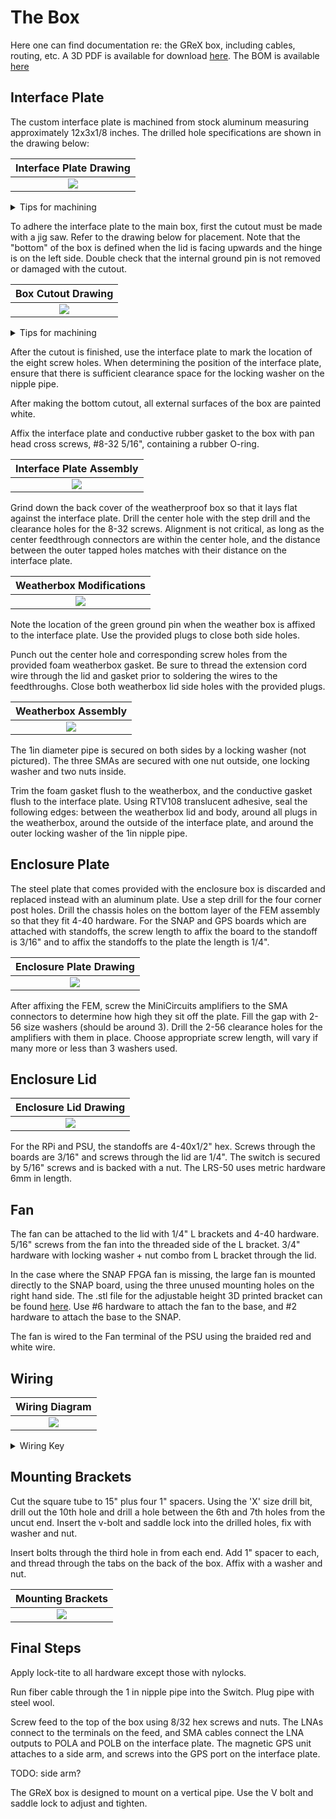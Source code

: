 # The Box

Here one can find documentation re: the GReX box, including cables, 
routing, etc. A 3D PDF is available for download [here](/../assets/THE_BOX_2023Nov27.pdf).
The BOM is available [here](/../assets/GREX_Enclosure_BOM_Nov_27_2023.xlsx)

## Interface Plate

The custom interface plate is machined from stock aluminum
measuring approximately 12x3x1/8 inches. The drilled hole specifications are shown in the drawing below:

|        Interface Plate Drawing        |
|:-------------------------------------:|
| ![](/../assets/End_Plate_Drawing.jpg) |

<details>
<summary>Tips for machining</summary>
The drilled holes are measured such that the stock size does not 
need to be precise. This plate will later be used to mark the corresponding 
holes on the main box, so the outer eight holes could be measured from 
all four sides. We assume the long edges arrive machined parallel. Note that the 
eight tapped holes around the perimeter of the 
piece should first be drilled with a #29 bit. After aligning
the plate and marking the bottom of the box, the holes are re-drilled
using the specified #18 bit.

</details>

To adhere the interface plate to the main box, first the
cutout must be made with a jig saw. Refer to the drawing below
for placement. Note that the "bottom" of the box is defined when 
the lid is facing upwards and the hinge is on the left side. 
Double check that the internal ground pin is not removed or damaged with the cutout.

|        Box Cutout Drawing         |
|:---------------------------------:|
 | ![](/../assets/Bottom_cutout.jpg) |

<details>
<summary>Tips for machining</summary>
After marking the box according to the above drawing, we marked four points: one
inside each corner of the cutout, offset 3/8" from the edge. We drilled 3/4" holes
at each point, which served as entry points for the jigsaw blade (20 TPI, no 
oscillation). File generously to remove sharp edges.
</details>

After the cutout is finished, use the interface plate to mark
the location of the eight screw holes. When determining the position
of the interface plate, ensure that there is sufficient clearance space
for the locking washer on the nipple pipe.

After making the bottom cutout, all external surfaces of the box are painted white.

Affix the interface plate and conductive rubber gasket to the box with pan head cross
screws, #8-32 5/16", containing a rubber O-ring.

|        Interface Plate Assembly        |
|:--------------------------------------:|
| ![](/../assets/Exploded_interface.jpg) |

Grind down the back cover of the weatherproof box so that it lays
flat against the interface plate. Drill the center hole with the 
step drill and the clearance holes for the 8-32 screws. Alignment is 
not critical, as long as the center feedthrough connectors are within the center hole,
and the distance between the outer tapped holes matches with their distance
on the interface plate. 

|   Weatherbox Modifications     |
|:------------------------------:|
| ![](/../assets/weatherbox.jpg) |

Note the location of the green ground pin when the
weather box is affixed to the interface plate. Use the provided plugs
to close both side holes. 

Punch out the center hole and corresponding screw holes from the provided
 foam weatherbox gasket. Be sure to thread the extension cord wire through the
 lid and gasket prior to soldering the wires to the feedthroughs. Close both
 weatherbox lid side holes with the provided plugs. 

|           Weatherbox Assembly           |
|:---------------------------------------:|
| ![](/../assets/weatherbox_exploded.jpg) |

The 1in diameter pipe is secured on both sides by a locking washer (not pictured).
The three SMAs are secured with one nut outside, one locking washer and two nuts
inside. 

Trim the foam gasket flush to the weatherbox, and the conductive gasket 
flush to the interface plate. Using RTV108 translucent adhesive, 
seal the following edges: between the weatherbox lid and body, around all plugs
in the weatherbox, around the outside of the interface plate, and around the outer
locking washer of the 1in nipple pipe.

## Enclosure Plate

The steel plate that comes provided with the enclosure box is discarded and
replaced instead with an aluminum plate. Use a step drill for the four corner
post holes. Drill the chassis holes on the bottom layer of the FEM assembly
so that they fit 4-40 hardware. For the SNAP and GPS boards which are attached 
with standoffs, the screw length to affix the board to the standoff is 3/16"
and to affix the standoffs to the plate the length is 1/4".

|           Enclosure Plate Drawing           |
|:-------------------------------------------:|
| ![](/../assets/Enclosure_plate_drawing.png) |

After affixing the FEM, screw the MiniCircuits amplifiers to the SMA connectors 
to determine how high they sit off the plate. Fill the gap with 2-56 size
washers (should be around 3). Drill the 2-56 clearance holes for the amplifiers
with them in place. Choose appropriate screw length, will vary if many more or less 
than 3 washers used.

<!--- If the SNAP is being inserted 'upside-down' in order to incorporate a heat sink
between the SNAP FPGA and aluminum plate, the following drawing should be used
instead:

|           Plate with Heat Sink           |
|:----------------------------------------:|
| ![](/../assets/future_plate_drawing.jpg) |

TODO: Info on the heatsink will go here. Note on the difference in standoff height
with this addition.

TODO: Info on thermally coupling the plate to the box will go here: 0.9 in 
separation, possibly aluminum channel sandwiched with adhesive thermal pads. --->

## Enclosure Lid

<!--- The lid is best drilled in the open position from the inside, so that more
precise measurements can be made from the inner wall of the lid edge. --->

|      Enclosure Lid Drawing      |
|:-------------------------------:|
| ![](/../assets/Lid_Drawing.jpg) |

For the RPi and PSU, the standoffs are 4-40x1/2" hex. Screws through the boards 
are 3/16" and screws through the lid are 1/4". The switch is secured by
5/16" screws and is backed with a nut. The LRS-50 uses metric hardware 6mm in length.

## Fan

The fan can be attached to the lid with 1/4" L brackets and 4-40 hardware. 5/16" screws 
from the fan into the threaded side of the L bracket. 3/4" hardware with locking
washer + nut combo from L bracket through the lid.

In the case where the SNAP FPGA fan is missing, the large fan is mounted directly
to the SNAP board, using the three unused mounting holes on the right hand side. 
The .stl file for the adjustable height 3D printed bracket can be found [here](/../assets/base2.STL). Use #6 hardware to 
attach the fan to the base, and #2 hardware to attach the base to the SNAP. 

The fan is wired to the Fan terminal of the PSU using the braided red and white wire.

## Wiring

|         Wiring Diagram          |
|:-------------------------------:|
| ![](/../assets/GReX_wiring.png) |

<details>
<summary>Wiring Key</summary>
* Valon
  * Red/white braided wire from +6Vdc to 'Valon' terminal of PSU
  * 086-3SMR+ cable from Source 1 SMA to top middle FEM
  * 086-8SMR+ cable from Ext Ref SMA to top left GPS
  * 086-12SMRSM+ cable from Source 2 SMA to 4th from right SNAP
* FEM
  * 086-24SMRSM+ cable from top left to POL A on interface
  * 086-24SMRSM+ cable from top right to POL B on interface
  * 4 port terminal (splice to red/white braided wire) to FEM terminal of PSU
  * 4 port terminal (splice to blue/green wire) to TXD, RXD terminal of RPi
  * 086-4 or 086-3SM+ cable from bottom left amp to 6th from left SNAP
  * Red/white braided wire from bottom left amp to RPi terminal PSU
  * 086-4 or 086-3SM+ cable from bottom right amp to 9th from left SNAP
  * Red/white braided wire from bottom right amp to RPi terminal PSU
* GPS
  * 086-15SMRSM+ cable from top right to 2nd from right SNAP
  * 086-15SMRSM+ cable from bottom SMA to GPS on interface
  * Power plug to Fan terminal of PSU
* SNAP
  * 18 gauge red/black pair from 6 pin power plug to SNAP terminal of PSU
  * P1, P2 to SFP+ 1,2 on Switch
* Switch
  * Power plug to Switch terminal of PSU
  * Ethernet cable from PoE In to bottom left ethernet plug of RPi
* LRS-50
  * 18 gauge red/black pair from V-, V+ to GND, 12V terminal of PSU
  * Black, white wire (16 gauge bundle) from L, N to H, N feedthroughs on interface
  * Green cable (16 gauge bundle) from GND to bottom ground pin
  * 16 gauge green cable from lid ground pin to bottom ground pin
* RPi
  * Red/white braided wire from 5V, GND terminal to RPi terminal of PSU
  * Red/white braided wire from IO20, GND terminal to SW, GND of PSU
</details>

## Mounting Brackets

Cut the square tube to 15" plus four 1" spacers. Using the 'X' size drill bit,
drill out the 10th hole and drill a hole between the 6th and 7th holes from the
uncut end. Insert the v-bolt and saddle lock into the drilled holes, fix 
with washer and nut.

Insert bolts through the third hole in from each end. Add 1" spacer to each,
and thread through the tabs on the back of the box. Affix with a washer
and nut.

|     Mounting Brackets      |
|:--------------------------:|
| ![](/../assets/mounts.png) |

## Final Steps

Apply lock-tite to all hardware except those with nylocks.

Run fiber cable through the 1 in nipple pipe into the Switch. Plug pipe
with steel wool.

Screw feed to the top of the box using 8/32 hex screws and nuts. The LNAs 
connect to the terminals on the feed, and  SMA cables connect the LNA outputs to 
POLA and POLB on the interface plate. The magnetic GPS unit
attaches to a side arm, and screws into the GPS port on the interface plate.

TODO: side arm?

The GReX box is designed to mount on a vertical pipe. Use the V bolt and
saddle lock to adjust and tighten.

